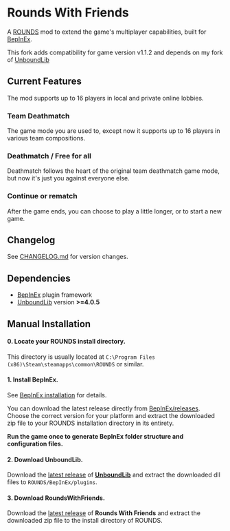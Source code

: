 # Rounds With Friends
 
A [ROUNDS](https://landfall.se/rounds) mod to extend the game's multiplayer capabilities, built for [BepInEx](https://github.com/BepInEx/BepInEx).

This fork adds compatibility for game version v1.1.2 and depends on my fork of [UnboundLib](https://github.com/Bknibb/UnboundLib)

## Current Features

The mod supports up to 16 players in local and private online lobbies.

### Team Deathmatch

The game mode you are used to, except now it supports up to 16 players in various team compositions.

### Deathmatch / Free for all

Deathmatch follows the heart of the original team deathmatch game mode, but now it's just you against everyone else.

### Continue or rematch

After the game ends, you can choose to play a little longer, or to start a new game.

## Changelog

See [CHANGELOG.md](https://github.com/olavim/RoundsWithFriends/blob/main/CHANGELOG.md) for version changes.

## Dependencies

- [BepInEx](https://docs.bepinex.dev/master/articles/index.html) plugin framework
- [UnboundLib](https://github.com/Bknibb/UnboundLib) version **>=4.0.5**

## Manual Installation

#### 0. Locate your ROUNDS install directory.

This directory is usually located at `C:\Program Files (x86)\Steam\steamapps\common\ROUNDS` or similar.

#### 1. Install **BepInEx**.

See [BepInEx installation](https://docs.bepinex.dev/master/articles/user_guide/installation/index.html) for details.

You can download the latest release directly from [BepInEx/releases](https://github.com/BepInEx/BepInEx/releases). Choose the correct version for your platform and extract the downloaded zip file to your ROUNDS installation directory in its entirety.

**Run the game once to generate BepInEx folder structure and configuration files.**

#### 2. Download **UnboundLib**.

Download the [latest release](https://github.com/Rounds-Modding/UnboundLib/releases/latest) of **[UnboundLib](https://github.com/Rounds-Modding/UnboundLib)** and extract the downloaded dll files to `ROUNDS/BepInEx/plugins`.

#### 3. Download **RoundsWithFriends**.

Download the [latest release](https://github.com/olavim/RoundsWithFriends/releases/latest) of **Rounds With Friends** and extract the downloaded zip file to the install directory of ROUNDS.
